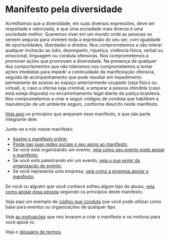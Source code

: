 # Manifesto pela diversidade

Acreditamos que a diversidade, em suas diversas expressões, deve ser respeitada e valorizada, e que uma sociedade mais diversa é uma sociedade melhor.
Queremos viver em um mundo onde as pessoas se sentem seguras para viverem toda a expressão do seu ser, com igualdade de oportunidades, liberdades e direitos.
Nos comprometemos a não tolerar qualquer incitação ao ódio, desrespeito, injustiça, violência física, verbal ou emocional, linguagem ou conduta ofensivas.
Nos comprometemos a promover ações que promovam a diversidade.
Na presença de qualquer dos comportamentos que não toleramos nos comprometemos a tomar ações imediatas para impedir a continuidade da manifestação ofensiva, seguida de acompanhamento que pode resultar em impedimento permanente de acesso ao espaço anteriormente ocupado (seja físico ou virtual), e, caso a ofensa seja criminal, a amparar a pessoa ofendida (caso esta esteja disposta) no encaminhamento legal diante da justiça brasileira.
Nos comprometemos a criar e seguir códigos de conduta que habilitem a manutenção de um ambiente seguro, conforme descrito neste manifesto.

[Veja aqui](principios.md) os princípios que amparam esse manifesto, e que são parte integrante dele.

Junte-se a nós nesse manifesto:
* [Assine o manifesto online](em-desenvolvimento.md);
* [Poste nas suas redes sociais o seu apoio ao manifesto](em-desenvolvimento.md);
* Se você está organizando um evento, [veja como seu evento pode apoiar o manifesto](apoio-evento.md);
* Se você está palestrando em um evento, [veja o que exigir da organização do evento](exigir-evento.md);
* Se você representa uma empresa, [veja como a empresa apoiar o manifesto](apoio-empresa.md).

Se você ou alguém que você conhece sofreu algum tipo de abuso, [veja como apoiar essa pessoa](como-apoiar.md) seguindo os princípios deste manifesto.

Veja aqui um exemplo de [código que conduta](exemplo-codigo-conduta.md) que você pode utilizar como base para eventos ou organizações de qualquer tipo.

Veja [as motivações](motivacoes.md) que nos levaram a criar o manifesto e os motivos para você apoiá-lo.

Veja o [glossário de termos](glossario.md).
